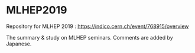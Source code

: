 # MLHEP2019
Repository for MLHEP 2019 : https://indico.cern.ch/event/768915/overview

The summary & study on MLHEP seminars. Comments are added by Japanese.
